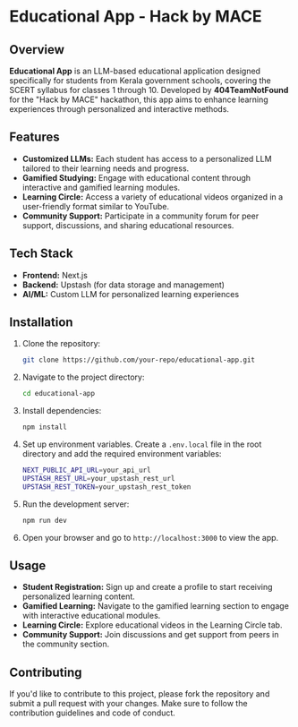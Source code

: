 # Educational App - Hack by MACE

## Overview

**Educational App** is an LLM-based educational application designed specifically for students from Kerala government schools, covering the SCERT syllabus for classes 1 through 10. Developed by **404TeamNotFound** for the "Hack by MACE" hackathon, this app aims to enhance learning experiences through personalized and interactive methods.

## Features

- **Customized LLMs:** Each student has access to a personalized LLM tailored to their learning needs and progress.
- **Gamified Studying:** Engage with educational content through interactive and gamified learning modules.
- **Learning Circle:** Access a variety of educational videos organized in a user-friendly format similar to YouTube.
- **Community Support:** Participate in a community forum for peer support, discussions, and sharing educational resources.

## Tech Stack

- **Frontend:** Next.js
- **Backend:** Upstash (for data storage and management)
- **AI/ML:** Custom LLM for personalized learning experiences

## Installation

1. Clone the repository:

   ```bash
   git clone https://github.com/your-repo/educational-app.git


2. Navigate to the project directory:

   ```bash
   cd educational-app
   ```

3. Install dependencies:

   ```bash
   npm install
   ```

4. Set up environment variables. Create a `.env.local` file in the root directory and add the required environment variables:

   ```bash
   NEXT_PUBLIC_API_URL=your_api_url
   UPSTASH_REST_URL=your_upstash_rest_url
   UPSTASH_REST_TOKEN=your_upstash_rest_token
   ```

5. Run the development server:

   ```bash
   npm run dev
   ```

6. Open your browser and go to `http://localhost:3000` to view the app.

## Usage

- **Student Registration:** Sign up and create a profile to start receiving personalized learning content.
- **Gamified Learning:** Navigate to the gamified learning section to engage with interactive educational modules.
- **Learning Circle:** Explore educational videos in the Learning Circle tab.
- **Community Support:** Join discussions and get support from peers in the community section.

## Contributing

If you'd like to contribute to this project, please fork the repository and submit a pull request with your changes. Make sure to follow the contribution guidelines and code of conduct.


